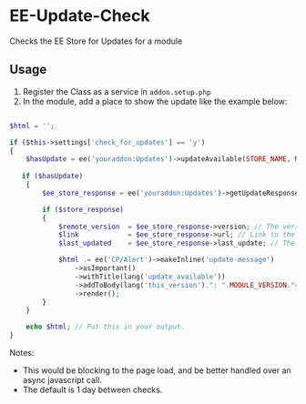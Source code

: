 # EE-Update-Check

Checks the EE Store for Updates for a module

## Usage

1. Register the Class as a service in `addon.setup.php`
2. In the module, add a place to show the update like the example below:

```php

$html = '';

if ($this->settings['check_for_updates'] == 'y')
{
    $hasUpdate = ee('youraddon:Updates')->updateAvailable(STORE_NAME, MODULE_VERSION);
   
   if ($hasUpdate)
    {
        $ee_store_response = ee('youraddon:Updates')->getUpdateResponse(STORE_NAME);

        if ($store_response)
        {
            $remote_version  = $ee_store_response->version; // The version on the add-on store.  Should be the same or higher.
            $link            = $ee_store_response->url; // Link to the EE Addon Store's Module page.
            $last_updated    = $ee_store_response->last_update; // The late update date set in the EE Store's backend.

            $html .= ee('CP/Alert')->makeInline('update-message')
                ->asImportant()
                ->withTitle(lang('update_available'))
                ->addToBody(lang('this_version').": ".MODULE_VERSION."<br />".lang('store').": ".$remote_version.", last updated ".$last_updated.". <br /><a href='".$link."' alt='EE Store Link' target='_new'>Visit the EE Store</a>")
                ->render();
        }
    }

    echo $html; // Put this in your output.
}
```

Notes:

- This would be blocking to the page load, and be better handled over an async javascript call.
- The default is 1 day between checks.

